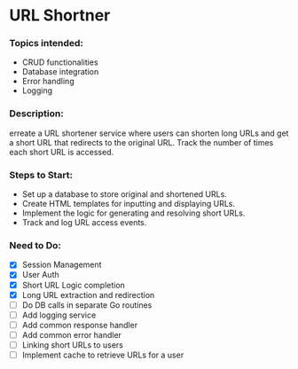 # URL Shortner

### Topics intended:

- CRUD functionalities
- Database integration
- Error handling
- Logging

### Description:

erreate a URL shortener service where users can shorten long URLs and get a short URL that redirects to the original URL.
Track the number of times each short URL is accessed.

### Steps to Start:

- Set up a database to store original and shortened URLs.
- Create HTML templates for inputting and displaying URLs.
- Implement the logic for generating and resolving short URLs.
- Track and log URL access events.

### Need to Do:
- [X] Session Management
- [X] User Auth
- [X] Short URL Logic completion
- [X] Long URL extraction and redirection
- [ ] Do DB calls in separate Go routines
- [ ] Add logging service
- [ ] Add common response handler
- [ ] Add common error handler
- [ ] Linking short URLs to users
- [ ] Implement cache to retrieve URLs for a user
